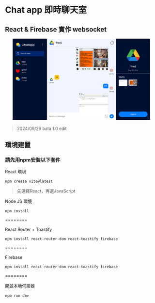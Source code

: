 # Chat app 即時聊天室

## React & Firebase 實作 websocket

<div style="display: flex; justify-content: center; margin-bottom: 20px;">
  <img src="/sample.png" alt="GitHub 簡介" style="width: 90%;">
</div>

> 2024/09/29 bata 1.0 edit

## 環境建置

### 請先用npm安裝以下套件

React 環境
```
npm create vite@latest 
```
> 先選擇React，再選JavaScript

Node JS 環境
```
npm install
```
========

React Router + Toastify  
```
npm install react-router-dom react-toastify firebase
```
========

Firebase
```
npm install react-router-dom react-toastify firebase
```

========

開啟本地伺服器
```
npm run dev
```